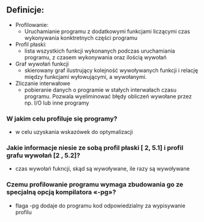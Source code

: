 ## Definicje:
- Profilowanie:
  - Uruchamianie programu z dodatkowymi funkcjami liczącymi czas wykonywania konktretnych części programu
- Profil płaski:
  - lista wszystkich funkcji wykonanych podczas uruchamiania programu, z czasem wykonywania oraz ilością wywołań
- Graf wywołań funkcji
   - skierowany graf ilustrujący kolejność wywoływanych funkcji i relację między funkcjami wyłowującymi, a wywołanymi.
 - Zliczanie interwałowe
   - pobieranie danych o programie w stałych interwałach czasu programu. Pozwala wyeliminować błędy obliczeń wywołane przez np. I/O lub inne programy


### W jakim celu profiluje się programy?
 - w celu uzyskania wskazówek do optymalizacji

### Jakie informacje niesie ze sobą profil płaski [ 2, 5.1] i profil grafu wywołań [2 , 5.2]?
 - czas wywołań fukncji, skąd są wywoływane, ile razy są wywoływane

### Czemu profilowanie programu wymaga zbudowania go ze specjalną opcją kompilatora «-pg»?
  - flaga -pg dodaje do programu kod odpowiedzialny za wypisywanie profilu
  